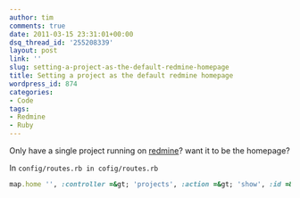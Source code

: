 ```yaml
---
author: tim
comments: true
date: 2011-03-15 23:31:01+00:00
dsq_thread_id: '255208339'
layout: post
link: ''
slug: setting-a-project-as-the-default-redmine-homepage
title: Setting a project as the default redmine homepage
wordpress_id: 874
categories:
- Code
tags:
- Redmine
- Ruby
---
```


Only have a single project running on [redmine](http://www.redmine.org/)? want
it to be the homepage? 

In ```config/routes.rb in cofig/routes.rb```

```ruby
map.home '', :controller =&gt; 'projects', :action =&gt; 'show', :id =&gt; 'my_project_name'
```